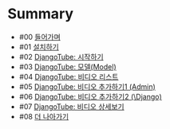 # Summary

* \#00 [들어가며](README.md)
* \#01 [설치하기](/01-Setup.md)
* \#02 [DjangoTube: 시작하기](/02-Django-StartProject.md)
* \#03 [DjangoTube: 모델\(Model\)](/03-Django-Model.md)
* \#04 [DjangoTube: 비디오 리스트](/04-DjangoTube-VideoList.md)
* \#05 [DjangoTube: 비디오 추가하기1 \(Admin\)](/05-DjangoTube-Admin.md)
* \#06 [DjangoTube: 비디오 추가하기2 \(\Django\)](/06-DjangoTube-AddVideo.md)
* \#07 [DjangoTube: 비디오 상세보기](/07-DjangoTube-VideoDetail.md)
* \#08 [더 나아가기](/advanced.md)
